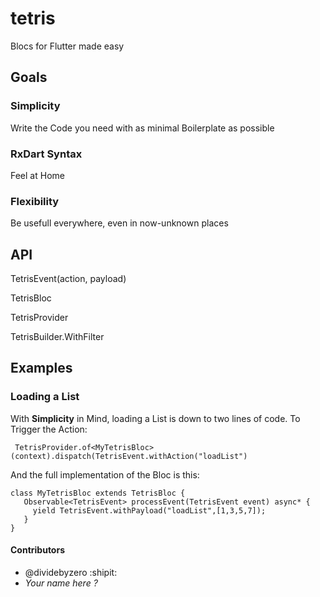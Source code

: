 # tetris
Blocs for Flutter made easy



## Goals
 ### __Simplicity__
  Write the Code you need with as minimal Boilerplate as possible
 ### __RxDart Syntax__
  Feel at Home
 ### __Flexibility__
  Be usefull everywhere, even in now-unknown places
  
 ##   API

TetrisEvent(action, payload)

TetrisBloc

TetrisProvider

TetrisBuilder.WithFilter
 
 
 ## Examples
 
 ### Loading a List
 With __Simplicity__ in Mind, loading a List is down to two lines of code.
 To Trigger the Action:
 ```
  TetrisProvider.of<MyTetrisBloc>(context).dispatch(TetrisEvent.withAction("loadList")
 ```
 And the full implementation of the Bloc is this:
 ```
 class MyTetrisBloc extends TetrisBloc {
    Observable<TetrisEvent> processEvent(TetrisEvent event) async* {
      yield TetrisEvent.withPayload("loadList",[1,3,5,7]);
    }
}
 ```
 
 #### Contributors
 * @dividebyzero :shipit:
 * *Your name here ?*
